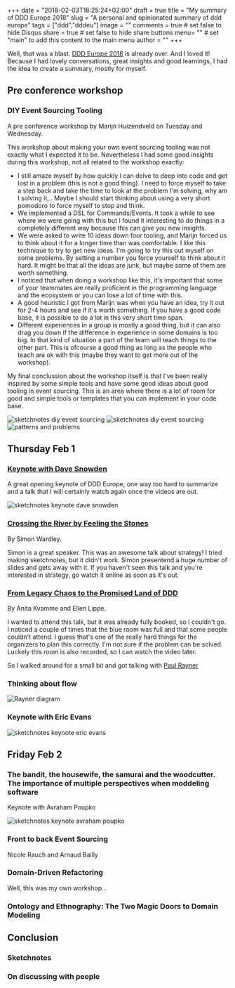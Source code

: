 +++
date = "2018-02-03T16:25:24+02:00"
draft = true
title = "My summary of DDD Europe 2018"
slug = "A personal and opinionated summary of ddd europe"
tags = ["ddd","dddeu"]
image = ""
comments = true	# set false to hide Disqus
share = true	# set false to hide share buttons
menu= ""		# set "main" to add this content to the main menu
author = ""
+++

Well, that was a blast. [DDD Europe 2018](https://dddeurope.com/2018/) is already over. And I loved it! Because I had lovely conversations, great insights and good learnings, I had the idea to create a summary, mostly for myself.

## Pre conference workshop

### DIY Event Sourcing Tooling

A pre conference workshop by Marijn Huizendveld on Tuesday and Wednesday.

This workshop about making your own event sourcing tooling was not exactly what I expected it to be. Nevertheless I had some good insights during this workshop, not all related to the workshop exactly:

* I still amaze myself by how quickly I can delve to deep into code and get lost in a problem (this is not a good thing). I need to force myself to take a step back and take the time to look at the problem I'm solving, why am I solving it,.. Maybe I should start thinking about using a very short pomodoro to force myself to stop and think.
* We implemented a DSL for Commands/Events. It took a while to see where we were going with this but I found it interesting to do things in a completely different way because this can give you new insights.
* We were asked to write 10 ideas down foor tooling, and Marijn forced us to think about it for a longer time than was comfortable. I like this technique to try to get new ideas. I'm going to try this out myself on some problems. By setting a number you force yourself to think about it hard. It might be that all the ideas are junk, but maybe some of them are worth something.
* I noticed that when doing a workshop like this, it's important that some of your teammates are really proficient in the programming language and the ecosystem or you can lose a lot of time with this.
* A good heuristic I got from Marijn was when you have an idea, try it out for 2-4 hours and see if it's worth something. If you have a good code base, it is possible to do a lot in this very short time span.
* Different experiences in a group is mostly a good thing, but it can also drag you down if the difference in experience in some domains is too big. In that kind of situation a part of the team will teach things to the other part. This is ofcourse a good thing as long as the people who teach are ok with this (maybe they want to get more out of the workshop).

My final conclussion about the workshop itself is that I've been really inspired by some simple tools and have some good ideas about good tooling in event sourcing. This is an area where there is a lot of room for good and simple tools or templates that you can implement in your code base.

![sketchnotes diy event sourcing](/images/sketchnotes_diy_event_sourcing.jpg)
![sketchnotes diy event sourcing](/images/sketchnotes_diy_event_sourcing2.jpg)
![patterns and problems](/images/diy_tooling_problem_and_patterns.jpg)

## Thursday Feb 1

### [Keynote with Dave Snowden](https://dddeurope.com/2018/speakers/dave-snowden/)

A great opening keynote of DDD Europe, one way too hard to summarize and a talk that I will certainly watch again once the videos are out.

![sketchnotes keynote dave snowden](/images/sketchnotes_keynote_dave_snowden.jpg)

### [Crossing the River by Feeling the Stones](https://dddeurope.com/2018/speakers/simon-wardley/#talk)

By Simon Wardley.

Simon is a great speaker. This was an awesome talk about strategy! I tried making sketchnotes, but it didn't work. Simon presentend a huge number of slides and gets away with it. If you haven't seen this talk and you're interested in strategy, go watch it online as soon as it's out.

### [From Legacy Chaos to the Promised Land of DDD](https://dddeurope.com/2018/speakers/anita-kvamme)

By Anita Kvamme and Ellen Lippe.

I wanted to attend this talk, but it was already fully booked, so I couldn't go. I noticed a couple of times that the blue room was full and that some people couldn't attend. I guess that's one of the really hard things for the organizers to plan this correctly. I'm not sure if the problem can be solved. Luckely this room is also recorded, so I can watch the video later.

So I walked around for a small bit and got talking with [Paul Rayner](https://twitter.com/thepaulrayner)

### Thinking about flow



![Rayner diagram](/images/rayner_diagram.jpg)


### Keynote with Eric Evans

![sketchnotes keynote eric evans](/images/sketchnotes_keynote_eric_evans.jpg)

## Friday Feb 2

### The bandit, the housewife, the samurai and the woodcutter. The importance of multiple perspectives when moddeling software

Keynote with Avraham Poupko

![sketchnotes keynote avraham poupko](/images/sketchnotes_keynote_avraham_poupko.jpg)

### Front to back Event Sourcing

Nicole Rauch and Arnaud Bailly

### Domain-Driven Refactoring

Well, this was my own workshop...

### Ontology and Ethnography: The Two Magic Doors to Domain Modeling

## Conclusion

### Sketchnotes

### On discussing with people
